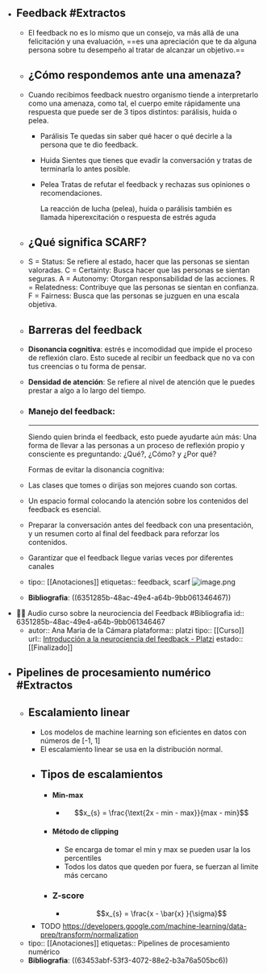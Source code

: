 - ## Feedback #Extractos
	- El feedback no es lo mismo que un consejo, va más allá de una felicitación y una evaluación, ==es una apreciación que te da alguna persona sobre tu desempeño al tratar de alcanzar un objetivo.==
	- ## ¿Cómo respondemos ante una amenaza?
	- Cuando recibimos feedback nuestro organismo tiende a interpretarlo como una amenaza, como tal, el cuerpo emite rápidamente una respuesta que puede ser de 3 tipos distintos: parálisis, huida o pelea.
		- Parálisis
		  Te quedas sin saber qué hacer o qué decirle a la persona que te dio feedback.
		- Huida
		  Sientes que tienes que evadir la conversación y tratas de terminarla lo antes posible.
		- Pelea
		  Tratas de refutar el feedback y rechazas sus opiniones o recomendaciones.
		  
		  La reacción de lucha (pelea), huida o parálisis también es llamada hiperexcitación o respuesta de estrés aguda
	- ## ¿Qué significa SCARF?
	- S = Status: Se refiere al estado, hacer que las personas se sientan valoradas.
	  C = Certainty: Busca hacer que las personas se sientan seguras.
	  A = Autonomy: Otorgan responsabilidad de las acciones.
	  R = Relatedness: Contribuye que las personas se sientan en confianza.
	  F = Fairness: Busca que las personas se juzguen en una escala objetiva.
	- ## Barreras del feedback
	- **Disonancia cognitiva**: estrés e incomodidad que impide el proceso de reflexión claro. Esto sucede al recibir un feedback que no va con tus creencias o tu forma de pensar.
	- **Densidad de atención**: Se refiere al nivel de atención que le puedes prestar a algo a lo largo del tiempo.
	- ### Manejo del feedback:
	  ---
	  Siendo quien brinda el feedback, esto puede ayudarte aún más:
	  Una forma de llevar a las personas a un proceso de reflexión propio y consciente es preguntando: ¿Qué?, ¿Cómo? y ¿Por qué?
	  
	  Formas de evitar la disonancia cognitiva:
	- Las clases que tomes o dirijas son mejores cuando son cortas.
	- Un espacio formal colocando la atención sobre los contenidos del feedback es esencial.
	- Preparar la conversación antes del feedback con una presentación, y un resumen corto al final del feedback para reforzar los contenidos.
	- Garantizar que el feedback llegue varias veces por diferentes canales
	- tipo:: [[Anotaciones]] 
	  etiquetas:: feedback, scarf
	  ![image.png](../assets/image_1666264707300_0.png)
	- **Bibliografia**: ((6351285b-48ac-49e4-a64b-9bb061346467))
- 👨‍🏫 Audio curso sobre la neurociencia del Feedback #Bibliografia
  id:: 6351285b-48ac-49e4-a64b-9bb061346467
	- autor:: Ana Maria de la Cámara
	  plataforma:: platzi
	  tipo:: [[Curso]]
	  url:: [Introducción a la neurociencia del feedback - Platzi](https://platzi.com/clases/2481-neurociencia-feedback/41342-introduccion-a-la-neurociencia-del-feedback/)
	  estado:: [[Finalizado]]
- ## Pipelines de procesamiento numérico #Extractos
	- ## Escalamiento linear
		- Los modelos de machine learning son eficientes en datos con números de [-1, 1]
		- El escalamiento linear se usa en la distribución normal.
		- ## Tipos de escalamientos
			- #### Min-max
				- $$x_{s} = \frac{\text{2x - min - max}}{max - min}$$
			- #### Método de clipping
				- Se encarga de tomar el min y max se pueden usar la los percentiles
				- Todos los datos que queden por fuera, se fuerzan al limite más cercano
			- ### Z-score
				- $$x_{s} = \frac{x - \bar{x} }{\sigma}$$
		- TODO https://developers.google.com/machine-learning/data-prep/transform/normalization
	- tipo:: [[Anotaciones]] 
	  etiquetas:: Pipelines de procesamiento numérico
	- **Bibliografia**: ((63453abf-53f3-4072-88e2-b3a76a505bc6))